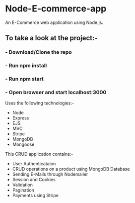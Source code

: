 # Node-E-commerce-app
An E-Commerce web application using Node.js.

## To take a look at the project:-
### - Download/Clone the repo
### - Run npm install
### - Run npm start
### - Open browser and start localhost:3000

Uses the following technologies:-
- Node
- Express
- EJS
- MVC
- Stripe
- MongoDB
- Mongoose

This CRUD application contains:-
- User Authenticataion
- CRUD operations on a product using MongoDB Database
- Sending E-Mails through Nodemailer
- Session and Cookies
- Validation
- Pagination
- Payments using Stripe
